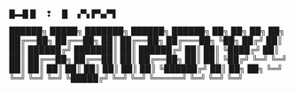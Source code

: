 █▬█ █  ❢  █  ▞▚ ▛▚▞▜ 

██████╗     █████╗    ███████╗      ██████╗     ██████╗  ██╗   ██╗   ██╗ ██╗
██╔══██╗   ██╔══██╗        ██║      ██╔══██╗   ██╔═══██╗ ╚██╗ ██╔╝   ██║ ██║
██████╔╝   ███████║        ██║      ██████╔╝   ██║   ██║  ╚████╔╝    ██║ ██║
██╔══██╗   ██╔══██║        ██║      ██╔══██╗   ██║   ██║   ╚██╔╝     ╚═╝ ╚═╝
██║  ██║   ██║  ██║   ██║  ██║      ██║  ██║   ╚██████╔╝    ██║      ██╗ ██╗
╚═╝  ╚═╝   ╚═╝  ╚═╝   ╚█████╔╝      ╚═╝  ╚═╝    ╚═════╝     ╚═╝      ╚═╝ ╚═╝
